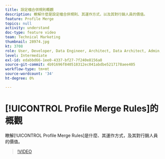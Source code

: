 ```yaml
---
title: 設定檔合併規則概觀
description: 瞭解什麼是設定檔合併規則、其運作方式，以及其對行銷人員的價值。
feature: Profile Merge
topics: null
activity: understand
doc-type: feature video
team: Technical Marketing
thumbnail: 28974.jpg
kt: 3708
role: User, Developer, Data Engineer, Architect, Data Architect, Admin, Leader
level: Intermediate
exl-id: edabbd66-1ee0-4337-bf27-7f240e8156a8
source-git-commit: 4b91696f840518312ec041abdbe5217178aee405
workflow-type: tm+mt
source-wordcount: '34'
ht-degree: 0%

---
```


# [!UICONTROL Profile Merge Rules]的概觀

瞭解[!UICONTROL Profile Merge Rules]是什麼、其運作方式，及其對行銷人員的價值。

>[!VIDEO](https://video.tv.adobe.com/v/28974/?quality=12)
